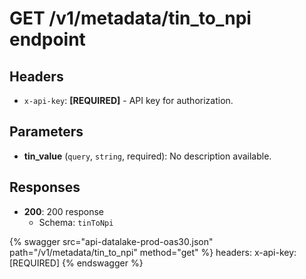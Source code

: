 # GET /v1/metadata/tin_to_npi endpoint

## Headers

- `x-api-key`: **[REQUIRED]** - API key for authorization.

## Parameters

- **tin_value** (`query`, `string`, required): No description available.

## Responses

- **200**: 200 response
  - Schema: `tinToNpi`


{% swagger src="api-datalake-prod-oas30.json" path="/v1/metadata/tin_to_npi" method="get" %}
  headers:
    x-api-key: [REQUIRED]
{% endswagger %}

